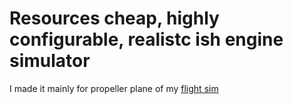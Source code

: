 # Resources cheap, highly configurable, realistc ish engine simulator
 I made it mainly for propeller plane of my [flight sim]()


